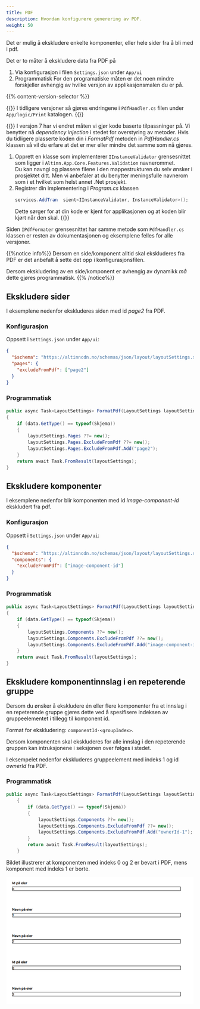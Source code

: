 ```yaml
---
title: PDF
description: Hvordan konfigurere generering av PDF.
weight: 50
---
```


Det er mulig å ekskludere enkelte komponenter, eller hele sider fra å bli med i pdf.

Det er to måter å ekskludere data fra PDF på

1. Via konfigurasjon i filen `Settings.json` under `App/ui`
2. Programmatisk
   For den programatiske måten er det noen mindre forskjeller avhengig av hvilke versjon av applikasjonsmalen du er på.

{{% content-version-selector %}}

{{<content-version-container version-label="v4, v5, v6">}}
I tidligere versjoner så gjøres endringene i `PdfHandler.cs` filen under `App/logic/Print` katalogen.
{{</content-version-container>}}

{{<content-version-container version-label="v7">}}
I versjon 7 har vi endret måten vi gjør kode baserte tilpassninger på. Vi benytter nå _dependency injection_ i stedet for overstyring av metoder. Hvis du tidligere plasserte koden din i _FormatPdf_ metoden in _PdfHandler.cs_ klassen så vil du erfare at det er mer eller mindre det samme som nå gjøres.
1. Opprett en klasse som implementerer `IInstanceValidator` grensesnittet som ligger i `Altinn.App.Core.Features.Validation` navnerommet.  
    Du kan navngi og plassere filene i den mappestrukturen du selv ønsker i prosjektet ditt. Men vi anbefaler at du benytter meningsfulle navnerom som i et hvilket som helst annet .Net prosjekt.
2. Registrer din implementering i _Program.cs_ klassen
    ```C#
    services.AddTran  sient<IInstanceValidator, InstanceValidator>();
    ```
    Dette sørger for at din kode er kjent for applikasjonen og at koden blir kjørt når den skal.
{{</content-version-container>}}

Siden `IPdfFormater` grensesnittet har samme metode som `PdfHandler.cs` klassen er resten av dokumentasjonen og eksemplene felles for alle versjoner.


{{%notice info%}}
Dersom en side/komponent alltid skal ekskluderes fra PDF er det anbefalt å sette det opp i konfigurasjonsfilen. 

Dersom ekskludering av en side/komponent er avhengig av dynamikk _må_ dette gjøres programmatisk. 
{{% /notice%}}

## Ekskludere sider 

I eksemplene nedenfor ekskluderes siden med id _page2_ fra PDF.

### Konfigurasjon

Oppsett i `Settings.json` under `App/ui`:

```json {linenos=false,hl_lines=["3-5"]}
{
  "$schema": "https://altinncdn.no/schemas/json/layout/layoutSettings.schema.v1.json",
  "pages": {
    "excludeFromPdf": ["page2"]
  }
}
```

### Programmatisk

```cs
public async Task<LayoutSettings> FormatPdf(LayoutSettings layoutSettings, object data)
{
    if (data.GetType() == typeof(Skjema))
    {
        layoutSettings.Pages ??= new();
        layoutSettings.Pages.ExcludeFromPdf ??= new();
        layoutSettings.Pages.ExcludeFromPdf.Add("page2");
    }
    return await Task.FromResult(layoutSettings);
}
```

## Ekskludere komponenter 

I eksemplene nedenfor blir komponenten med id _image-component-id_ ekskludert fra pdf.

### Konfigurasjon

Oppsett i `Settings.json` under `App/ui`:

```json {linenos=false,hl_lines=["3-5"]}
{
  "$schema": "https://altinncdn.no/schemas/json/layout/layoutSettings.schema.v1.json",
  "components": {
    "excludeFromPdf": ["image-component-id"]
  }
}
```

### Programmatisk

```cs
public async Task<LayoutSettings> FormatPdf(LayoutSettings layoutSettings, object data)
{
    if (data.GetType() == typeof(Skjema))
    {
        layoutSettings.Components ??= new();
        layoutSettings.Components.ExcludeFromPdf ??= new();
        layoutSettings.Components.ExcludeFromPdf.Add("image-component-id");
    }
    return await Task.FromResult(layoutSettings);
}
```

## Ekskludere komponentinnslag i en repeterende gruppe

Dersom du ønsker å ekskludere én eller flere komponenter fra et innslag i en repeterende gruppe
gjøres dette ved å spesifisere indeksen av gruppeelementet i tillegg til komponent id.

Format for ekskludering: `componentId-<groupIndex>`.

Dersom komponenten skal ekskluderes for alle innslag i den repeterende gruppen kan 
intruksjonene i seksjonen over følges i stedet. 

I eksempelet nedenfor ekskluderes gruppeelement med indeks 1 og id _ownerId_ fra PDF.

### Programmatisk

```cs
public async Task<LayoutSettings> FormatPdf(LayoutSettings layoutSettings, object data)
    {
        if (data.GetType() == typeof(Skjema))
        {
            layoutSettings.Components ??= new();
            layoutSettings.Components.ExcludeFromPdf ??= new();
            layoutSettings.Components.ExcludeFromPdf.Add("ownerId-1");
        }
        return await Task.FromResult(layoutSettings);
    }
```

Bildet illustrerer at komponenten med indeks 0 og 2 er bevart i PDF, mens komponent med indeks 1 er borte.

!["Eksempel ekskludering av komponent i repeterende gruppe"](exclude-componen-rep-group.png "Eksempel ekskludering av komponent i repeterende gruppe")

